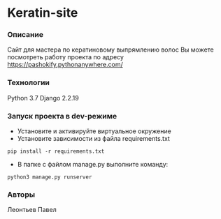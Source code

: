 # Keratin-site
### Описание
Сайт для мастера по кератиновому выпрямлению волос
Вы можете посмотреть работу проекта по адресу https://pashokify.pythonanywhere.com/
### Технологии
Python 3.7
Django 2.2.19
### Запуск проекта в dev-режиме
- Установите и активируйте виртуальное окружение
- Установите зависимости из файла requirements.txt
```
pip install -r requirements.txt
```
- В папке с файлом manage.py выполните команду:
```
python3 manage.py runserver
```
### Авторы
Леонтьев Павел
